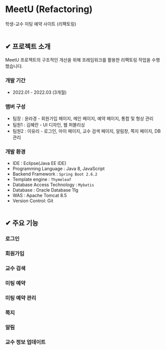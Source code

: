 # MeetU (Refactoring)
학생-교수 미팅 예약 사이트 (리팩토링)
</br></br>

## ✔ 프로젝트 소개
MeetU 프로젝트의 구조적인 개선을 위해 프레임워크를 활용한 리팩토링 작업을 수행했습니다.

### 개발 기간
- 2022.01 - 2022.03 (3개월)

### 맴버 구성
- 팀장 : 윤라경 - 회원가입 페이지, 메인 페이지, 예약 페이지, 통합 및 형상 관리
- 팀원1 : 김혜란 - UI 디자인, 웹 퍼블리싱
- 팀원2 : 이유리 - 로그인, 마이 페이지, 교수 검색 페이지, 알림창, 쪽지 페이지, DB 관리

### 개발 환경
- IDE : Eclipse(Java EE IDE)
- Programming Language : Java 8, JavaScript
- Backend Framework : `Spring Boot 2.6.2`
- Template engine : `Thymeleaf`
- Database Access Technology : `Mybatis`
- Database : Oracle Database 11g
- WAS : Apache Tomcat 8.5
- Version Control: Git
  </br></br>

## ✔ 주요 기능
### 로그인
### 회원가입
### 교수 검색
### 미팅 예약
### 미팅 예약 관리
### 쪽지
### 알림
### 교수 정보 업데이트
